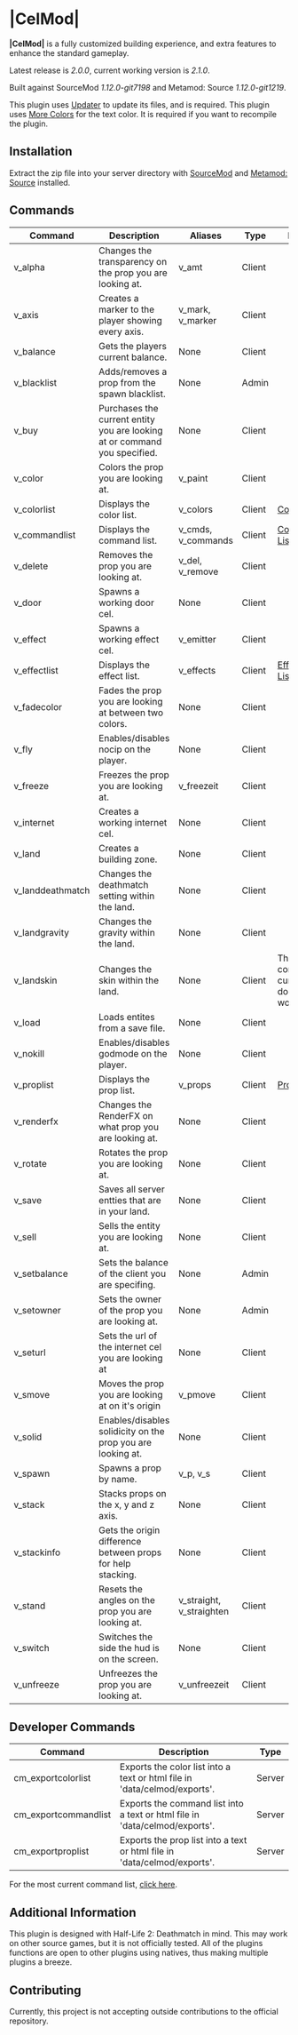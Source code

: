 # |CelMod|

**|CelMod|** is a fully customized building experience, and extra features to enhance the standard gameplay.

Latest release is *2.0.0*, current working version is *2.1.0*.

Built against SourceMod *1.12.0-git7198* and Metamod: Source *1.12.0-git1219*.

This plugin uses [Updater](https://github.com/rockzehh/updater) to update its files, and is required.
This plugin uses [More Colors](https://forums.alliedmods.net/showthread.php?t=185016) for the text color. It is required if you want to recompile the plugin.

## Installation

Extract the zip file into your server directory with [SourceMod](https://www.sourcemod.net/) and [Metamod: Source](https://www.sourcemm.net/) installed.

## Commands
Command | Description | Aliases | Type | Extra
--- | --- | --- | --- | ---
v_alpha|Changes the transparency on the prop you are looking at.|v_amt|Client|
v_axis|Creates a marker to the player showing every axis.|v_mark, v_marker|Client|
v_balance|Gets the players current balance.|None|Client|
v_blacklist|Adds/removes a prop from the spawn blacklist.|None|Admin|
v_buy|Purchases the current entity you are looking at or command you specified.|None|Client|
v_color|Colors the prop you are looking at.|v_paint|Client|
v_colorlist|Displays the color list.|v_colors|Client|[Color List](https://celmod.rockzehh.net/colors.html)
v_commandlist|Displays the command list.|v_cmds, v_commands|Client|[Command List](https://celmod.rockzehh.net/cmds.html)
v_delete|Removes the prop you are looking at.|v_del, v_remove|Client|
v_door|Spawns a working door cel.|None|Client|
v_effect|Spawns a working effect cel.|v_emitter|Client|
v_effectlist|Displays the effect list.|v_effects|Client|[Effects List](https://celmod.rockzehh.net/effects.html)
v_fadecolor|Fades the prop you are looking at between two colors.|None|Client|
v_fly|Enables/disables nocip on the player.|None|Client|
v_freeze|Freezes the prop you are looking at.|v_freezeit|Client|
v_internet|Creates a working internet cel.|None|Client|
v_land|Creates a building zone.|None|Client|
v_landdeathmatch|Changes the deathmatch setting within the land.|None|Client|
v_landgravity|Changes the gravity within the land.|None|Client|
v_landskin|Changes the skin within the land.|None|Client|This command currently doesn't work.
v_load|Loads entites from a save file.|None|Client|
v_nokill|Enables/disables godmode on the player.|None|Client|
v_proplist|Displays the prop list.|v_props|Client|[Prop List](https://celmod.rockzehh.net/props.html)
v_renderfx|Changes the RenderFX on what prop you are looking at.|None|Client|
v_rotate|Rotates the prop you are looking at.|None|Client|
v_save|Saves all server entties that are in your land.|None|Client|
v_sell|Sells the entity you are looking at.|None|Client|
v_setbalance|Sets the balance of the client you are specifing.|None|Admin|
v_setowner|Sets the owner of the prop you are looking at.|None|Admin|
v_seturl|Sets the url of the internet cel you are looking at|None|Client|
v_smove|Moves the prop you are looking at on it's origin|v_pmove|Client|
v_solid|Enables/disables solidicity on the prop you are looking at.|None|Client|
v_spawn|Spawns a prop by name.|v_p, v_s|Client|
v_stack|Stacks props on the x, y and z axis.|None|Client|
v_stackinfo|Gets the origin difference between props for help stacking.|None|Client|
v_stand|Resets the angles on the prop you are looking at.|v_straight, v_straighten|Client|
v_switch|Switches the side the hud is on the screen.|None|Client|
v_unfreeze|Unfreezes the prop you are looking at.|v_unfreezeit|Client|

## Developer Commands
Command | Description | Type
--- | --- | ---
cm_exportcolorlist|Exports the color list into a text or html file in 'data/celmod/exports'.|Server
cm_exportcommandlist|Exports the command list into a text or html file in 'data/celmod/exports'.|Server
cm_exportproplist|Exports the prop list into a text or html file in 'data/celmod/exports'.|Server

For the most current command list, [click here](https://raw.githubusercontent.com/rockzehh/celmod/main/addons/sourcemod/data/celmod/exports/commandlist_export.html).

## Additional Information
This plugin is designed with Half-Life 2: Deathmatch in mind. This may work on other source games, but it is not officially tested. All of the plugins functions are open to other plugins using natives, thus making multiple plugins a breeze.

## Contributing
Currently, this project is not accepting outside contributions to the official repository.
